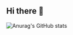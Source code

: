 ## Hi there 👋

![Anurag's GitHub stats](https://github-readme-stats.vercel.app/api?username=Nubily44&show_icons=true&theme=radical)
